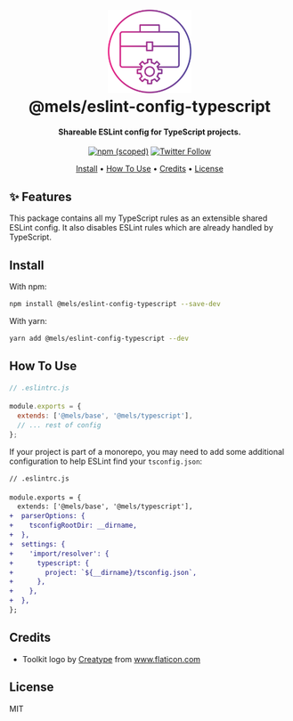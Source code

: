 <h1 align="center">
  <br>
  <img src="https://raw.githubusercontent.com/melanieseltzer/toolkit/main/assets/toolkit.png" alt="Toolkit" width="150">
  <br>
  @mels/eslint-config-typescript
  <br>
</h1>

<h4 align="center">Shareable ESLint config for TypeScript projects.</h4>

<p align="center">
  <a href="https://www.npmjs.com/package/@mels/eslint-config-typescript"><img alt="npm (scoped)" src="https://img.shields.io/npm/v/@mels/eslint-config-typescript"></a>
  <a href="https://twitter.com/melanieseltzer"><img alt="Twitter Follow" src="https://img.shields.io/twitter/follow/melanieseltzer?style=social"></a>
</p>

<p align="center">
  <a href="#install">Install</a> •
  <a href="#how-to-use">How To Use</a> •
  <a href="#credits">Credits</a> •
  <a href="#license">License</a>
</p>

## ✨ Features

This package contains all my TypeScript rules as an extensible shared ESLint config. It also disables ESLint rules which are already handled by TypeScript.

## Install

With npm:

```bash
npm install @mels/eslint-config-typescript --save-dev
```

With yarn:

```bash
yarn add @mels/eslint-config-typescript --dev
```

## How To Use

```js
// .eslintrc.js

module.exports = {
  extends: ['@mels/base', '@mels/typescript'],
  // ... rest of config
};
```

If your project is part of a monorepo, you may need to add some additional configuration to help ESLint find your `tsconfig.json`:

```diff
// .eslintrc.js

module.exports = {
  extends: ['@mels/base', '@mels/typescript'],
+  parserOptions: {
+    tsconfigRootDir: __dirname,
+  },
+  settings: {
+    'import/resolver': {
+      typescript: {
+        project: `${__dirname}/tsconfig.json`,
+      },
+    },
+  },
};
```

## Credits

- Toolkit logo by <a href="https://www.flaticon.com/authors/creatype" title="Creatype">Creatype</a> from <a href="https://www.flaticon.com/" title="Flaticon">www.flaticon.com</a>

## License

MIT

